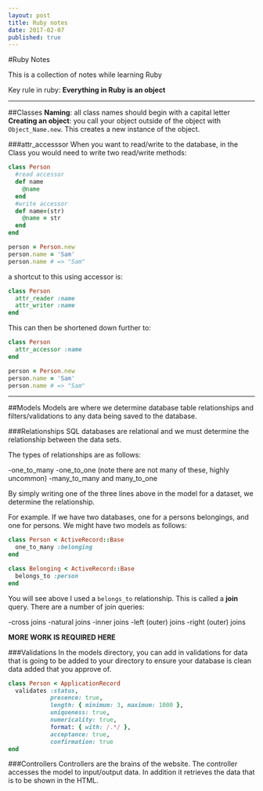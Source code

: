 ```yaml
---
layout: post
title: Ruby notes
date: 2017-02-07
published: true
---
```

#Ruby Notes

This is a collection of notes while learning Ruby

Key rule in ruby: **Everything in Ruby is an object**

---
##Classes
**Naming**: all class names should begin with a capital letter
**Creating an object**: you call your object outside of the object with `Object_Name.new`. This creates a new instance of the object.

###attr_accesssor
When you want to read/write to the database, in the Class you would need to write two read/write methods:

```ruby
class Person
  #read accessor
  def name
    @name
  end
  #write accessor
  def name=(str)
    @name = str
  end
end

person = Person.new
person.name = 'Sam'
person.name # => "Sam"
```

a shortcut to this using accessor is:

```ruby
class Person
  attr_reader :name
  attr_writer :name
end
```

This can then be shortened down further to:

```ruby
class Person
  attr_accessor :name
end

person = Person.new
person.name = 'Sam'
person.name # => "Sam"
```

---

##Models
Models are where we determine database table relationships and filters/validations to any data being saved to the database.

###Relationships
SQL databases are relational and we must determine the relationship between the data sets.

The types of relationships are as follows:

-one_to_many
-one_to_one (note there are not many of these, highly uncommon)
-many_to_many and many_to_one

By simply writing one of the three lines above in the model for a dataset, we determine the relationship.

For example. If we have two databases, one for a persons belongings, and one for persons. We might have two models as follows:

```ruby
class Person < ActiveRecord::Base
  one_to_many :belonging
end
```

```ruby
class Belonging < ActiveRecord::Base
  belongs_to :person
end
```

You will see above I used a `belongs_to` relationship. This is called a **join** query. There are a number of join queries:

-cross joins
-natural joins
-inner joins
-left (outer) joins
-right (outer) joins

**MORE WORK IS REQUIRED HERE**

###Validations
In the models directory, you can add in validations for data that is going to be added to your directory to ensure your database is clean data added that you approve of.

```ruby
class Person < ApplicationRecord
  validates :status,
            presence: true,
            length: { minimum: 3, maximum: 1000 },
            uniqueness: true,
            numericality: true,
            format: { with: /.*/ },
            acceptance: true,
            confirmation: true
end
```

###Controllers
Controllers are the brains of the website. The controller accesses the model to input/output data. In addition it retrieves the data that is to be shown in the HTML.
